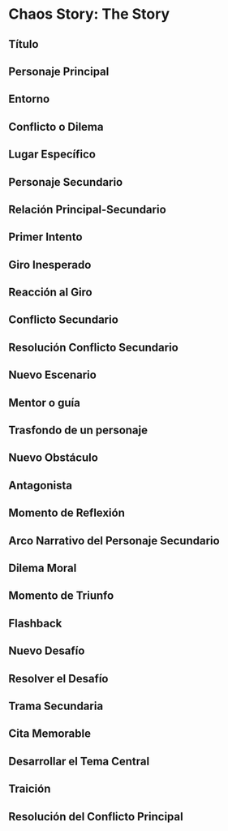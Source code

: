 # Chaos Story: The Story

## Título

## Personaje Principal

## Entorno

## Conflicto o Dilema

## Lugar Específico

## Personaje Secundario

## Relación Principal-Secundario

## Primer Intento

## Giro Inesperado

## Reacción al Giro

## Conflicto Secundario

## Resolución Conflicto Secundario

## Nuevo Escenario

## Mentor o guía

## Trasfondo de un personaje

## Nuevo Obstáculo 

## Antagonista

## Momento de Reflexión

## Arco Narrativo del Personaje Secundario

## Dilema Moral

## Momento de Triunfo

## Flashback

## Nuevo Desafío

## Resolver el Desafío

## Trama Secundaria

## Cita Memorable

## Desarrollar el Tema Central 

## Traición 

## Resolución del Conflicto Principal 